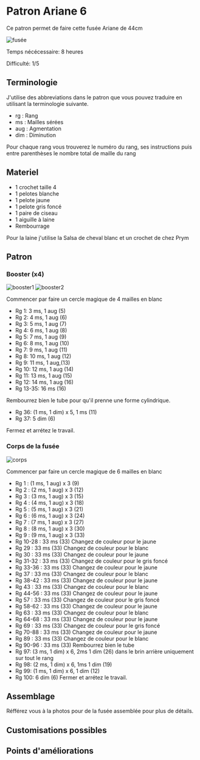 # Patron Ariane 6

Ce patron permet de faire cette fusée Ariane de 44cm

![fusée](../../../../media/patterns/ariane6/fusee.jpg)

Temps nécécessaire: 8 heures

Difficulté: 1/5

## Terminologie

J'utilise des abbreviations dans le patron que vous pouvez traduire en utilisant la terminologie suivante.

* rg : Rang
* ms : Mailles sérées
* aug : Agmentation
* dim : Diminution

Pour chaque rang vous trouverez le numéro du rang, ses instructions puis entre parenthèses le nombre total de maille du rang

## Materiel

* 1 crochet taille 4
* 1 pelotes blanche
* 1 pelote jaune
* 1 pelote gris foncé
* 1 paire de ciseau
* 1 aiguille à laine
* Rembourrage

Pour la laine j'utilise la Salsa de cheval blanc et un crochet de chez Prym

## Patron

### Booster (x4)

![booster1](../../../../media/patterns/ariane6/booster1.jpg)
![booster2](../../../../media/patterns/ariane6/booster2.jpg)

Commencer par faire un cercle magique de 4 mailles en blanc

* Rg 1: 3 ms, 1 aug (5)
* Rg 2: 4 ms, 1 aug (6)
* Rg 3: 5 ms, 1 aug (7)
* Rg 4: 6 ms, 1 aug (8)
* Rg 5: 7 ms, 1 aug (9)
* Rg 6: 8 ms, 1 aug (10)
* Rg 7: 9 ms, 1 aug (11)
* Rg 8: 10 ms, 1 aug (12)
* Rg 9: 11 ms, 1 aug,(13)
* Rg 10: 12 ms, 1 aug (14)
* Rg 11: 13 ms, 1 aug (15)
* Rg 12: 14 ms, 1 aug (16)
* Rg 13-35: 16 ms (16)

Rembourrez bien le tube pour qu'il prenne une forme cylindrique.

* Rg 36: (1 ms, 1 dim) x 5, 1 ms (11)
* Rg 37: 5 dim (6)

Fermez et arrétez le travail.

### Corps de la fusée

![corps](../../../../media/patterns/ariane6/corps.jpg)

Commencer par faire un cercle magique de 6 mailles en blanc

* Rg 1 : (1 ms, 1 aug) x 3 (9)
* Rg 2 : (2 ms, 1 aug) x 3 (12)
* Rg 3 : (3 ms, 1 aug) x 3 (15)
* Rg 4 : (4 ms, 1 aug) x 3 (18)
* Rg 5 : (5 ms, 1 aug) x 3 (21)
* Rg 6 : (6 ms, 1 aug) x 3 (24)
* Rg 7 : (7 ms, 1 aug) x 3 (27)
* Rg 8 : (8 ms, 1 aug) x 3 (30)
* Rg 9 : (9 ms, 1 aug) x 3 (33)
* Rg 10-28 : 33 ms (33)
Changez de couleur pour le jaune
* Rg 29 : 33 ms (33)
Changez de couleur pour le blanc
* Rg 30 : 33 ms (33)
Changez de couleur pour le jaune
* Rg 31-32 : 33 ms (33)
Changez de couleur pour le gris foncé
* Rg 33-36 : 33 ms (33)
Changez de couleur pour le jaune
* Rg 37 : 33 ms (33)
Changez de couleur pour le blanc
* Rg 38-42 : 33 ms (33)
Changez de couleur pour le jaune
* Rg 43 : 33 ms (33)
Changez de couleur pour le blanc
* Rg 44-56 : 33 ms (33)
Changez de couleur pour le jaune
* Rg 57 : 33 ms (33)
Changez de couleur pour le gris foncé
* Rg 58-62 : 33 ms (33)
Changez de couleur pour le jaune
* Rg 63 : 33 ms (33)
Changez de couleur pour le blanc
* Rg 64-68 : 33 ms (33)
Changez de couleur pour le jaune
* Rg 69 : 33 ms (33)
Changez de couleur pour le gris foncé
* Rg 70-88 : 33 ms (33)
Changez de couleur pour le jaune
* Rg 89 : 33 ms (33)
Changez de couleur pour le blanc
* Rg 90-96 : 33 ms (33)
Rembourrez bien le tube
* Rg 97: (3 ms, 1 dim) x 6, 2ms 1 dim (26) dans le brin arrière uniquement sur tout le rang
* Rg 98: (2 ms, 1 dim) x 6, 1ms 1 dim (19)
* Rg 99: (1 ms, 1 dim) x 6, 1 dim (12)
* Rg 100: 6 dim (6)
Fermer et arrétez le travail.

## Assemblage

Réfférez vous à la photos pour de la fusée assemblée pour plus de détails.

## Customisations possibles

## Points d'améliorations
